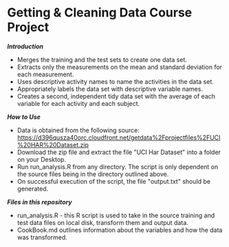 Getting & Cleaning Data Course Project
=========================

***Introduction***
- Merges the training and the test sets to create one data set.
- Extracts only the measurements on the mean and standard deviation for each measurement. 
- Uses descriptive activity names to name the activities in the data set. 
- Appropriately labels the data set with descriptive variable names. 
- Creates a second, independent tidy data set with the average of each variable for each activity and each subject. 

***How to Use***
- Data is obtained from the following source: https://d396qusza40orc.cloudfront.net/getdata%2Fprojectfiles%2FUCI%20HAR%20Dataset.zip 
- Download the zip file and extract the file "UCI Har Dataset" into a folder on your Desktop.
- Run run_analysis.R from any directory. The script is only dependent on the source files being in the directory outlined above.
- On successful execution of the script, the file "output.txt" should be generated.

***Files in this repository***
- run_analysis.R - this R script is used to take in the source training and test data files on local disk, transform them and output data.
- CookBook.md outlines information about the variables and how the data was transformed.
